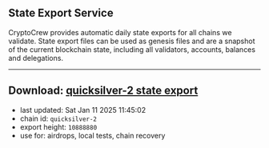 ## State Export Service
CryptoCrew provides automatic daily state exports for all chains we validate. State export files can be used as genesis files and are a snapshot of the current blockchain state, including all validators, accounts, balances and delegations.

---
**Download: [quicksilver-2 state export](https://dl-eu2.ccvalidators.com/SERVICE/quicksilver/quicksilver-2_export_10888880.json)**
---

- last updated: Sat Jan 11 2025 11:45:02
- chain id: `quicksilver-2`
- export height: `10888880`
- use for: airdrops, local tests, chain recovery
